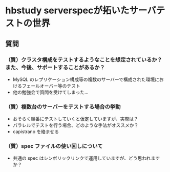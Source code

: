# hbstudy serverspecが拓いたサーバテストの世界


## 質問

### （質）クラスタ構成をテストするようなことを想定されているか？また、今後、サポートすることがあるか？

 * MySQL のレプリケーション構成等の複数のサーバーで構成された環境におけるフェールオーバー等のテスト
 * 他の勉強会で質問を受けてしまった...

### （質）複数台のサーバーをテストする場合の挙動

 * おそらく順番にテストしていくと仮定していますが、実際は？
 * パラレルでテストを行う場合、どのような手法がオススメか？
  * capistrano を絡ませる
 
### （質）spec ファイルの使い回しについて

 * 共通の spec はシンボリックリンクで運用していますが、どう思われますか？

